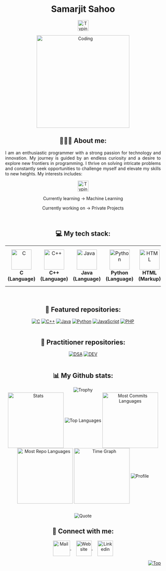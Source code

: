<h1 align="center">Samarjit Sahoo</h1>
<p align="center">
   <img src="https://readme-typing-svg.demolab.com?font=Roboto+Slab&color=%237E3ACE&size=30&center=true&vCenter=true&width=450&duration=1500&pause=1000&lines=Software+Engineer;Website+Developer;AI/ML+Enthusiast" width="auto" height="35" alt="Typing"/>
</p>
<p align="center">
  <img src="https://res.cloudinary.com/dry07iyvo/image/upload/v1735366890/coding_utrxxa.gif" width="300" height="auto" alt="Coding"/>
</p>
<h2 align="center">👨🏻‍💻 About me:</h2>
<p align="justify">I am an enthusiastic programmer with a strong passion for technology and innovation. My journey is guided by an endless curiosity and a desire to explore new frontiers in programming. I thrive on solving intricate problems and constantly seek opportunities to challenge myself and elevate my skills to new heights. My interests includes:</p>
<p align="center">
   <img src="https://readme-typing-svg.demolab.com?font=Roboto+Slab&color=%237E3ACE&size=30&center=true&vCenter=true&width=450&duration=1500&pause=1000&lines=Artificial+Intelligence;Machine+Learning;Data+Science" width="auto" height="35" alt="Typing"/>
</p>
<p align="center">Currently learning -> Machine Learning</p>
<p align="center">Currently working on -> Private Projects</p>
<br>
<h2 align="center">💻 My tech stack:</h2>
<table align="center">
<tr>
   <td align="center"><img src="https://cdn.worldvectorlogo.com/logos/c-1.svg" width="65" height="65" alt="C"/><br><b>C (Language)</b></td>
   <td align="center"><img src="https://cdn.worldvectorlogo.com/logos/c.svg" width="65" height="65" alt="C++"/><br><b>C++ (Language)</b></td>
   <td align="center"><img src="https://cdn.worldvectorlogo.com/logos/java-14.svg" width="65" height="65" alt="Java"/><br><b>Java (Language)</b></td>
   <td align="center"><img src="https://cdn.worldvectorlogo.com/logos/python-5.svg" width="65" height="65" alt="Python"/><br><b>Python (Language)</b></td>
   <td align="center"><img src="https://cdn.worldvectorlogo.com/logos/html-1.svg" width="65" height="65" alt="HTML"/><br><b>HTML (Markup)</b></td>
   <td align="center"><img src="https://cdn.worldvectorlogo.com/logos/css-3.svg" width="65" height="65" alt="CSS"/><br><b>CSS (Stylesheet)</b></td>
   <td align="center"><img src="https://cdn.worldvectorlogo.com/logos/logo-javascript.svg" width="65" height="65" alt="JavaScript"/><br><b>JavaScript (Language)</b></td>
   <td align="center"><img src="https://cdn.worldvectorlogo.com/logos/tailwindcss.svg" width="65" height="65" alt="Tailwind"/><br><b>Tailwind (Framework)</b></td>
   <td align="center"><img src="https://cdn.worldvectorlogo.com/logos/sass-1.svg" width="65" height="65" alt="SCSS"/><br><b>SCSS (Library)</b></td>
   <td align="center"><img src="https://cdn.worldvectorlogo.com/logos/react-1.svg" width="65" height="65" alt="React"/><br><b>React JS (Library)</b></td>
   <td align="center"><img src="https://cdn.worldvectorlogo.com/logos/nodejs-icon.svg" width="65" height="65" alt="NodeJS"/><br><b>Node JS (Runtime)</b></td>
   <td align="center"><img src="https://cdn.worldvectorlogo.com/logos/mongodb-icon-1-1.svg" width="65" height="65" alt="MongoDB"/><br><b>MongoDB (Database)</b></td>
</tr>
</table>
<br>
<h2 align="center">📕 Featured repositories:</h2>
<div align="center">
<a href="https://github.com/samarjitsahoo/auction-platform"><img src="https://github-readme-stats.vercel.app/api/pin/?username=samarjitsahoo&repo=auction-platform&theme=transparent" alt="C"></a>
<a href="https://github.com/samarjitsahoo/house-price-prediction"><img src="https://github-readme-stats.vercel.app/api/pin/?username=samarjitsahoo&repo=house-price-prediction&theme=transparent" alt="C++"></a>
<a href="https://github.com/samarjitsahoo/youtube-clone"><img src="https://github-readme-stats.vercel.app/api/pin/?username=samarjitsahoo&repo=youtube-clone&theme=transparent" alt="Java"></a>
<a href="https://github.com/samarjitsahoo/chatgpt-clone"><img src="https://github-readme-stats.vercel.app/api/pin/?username=samarjitsahoo&repo=chatgpt-clone&theme=transparent" alt="Python"></a>
<a href="https://github.com/samarjitsahoo/crypto-tracker"><img src="https://github-readme-stats.vercel.app/api/pin/?username=samarjitsahoo&repo=crypto-tracker&theme=transparent" alt="JavaScript"></a>
<a href="https://github.com/samarjitsahoo/portfolio"><img src="https://github-readme-stats.vercel.app/api/pin/?username=samarjitsahoo&repo=portfolio&theme=transparent" alt="PHP"></a>
</div>
<br>
<h2 align="center">📕 Practitioner repositories:</h2>
<div align="center">
<a href="https://github.com/samarjitsahoo/dsa"><img src="https://github-readme-stats.vercel.app/api/pin/?username=samarjitsahoo&repo=dsa&theme=transparent" alt="DSA"></a>
<a href="https://github.com/samarjitsahoo/dev"><img src="https://github-readme-stats.vercel.app/api/pin/?username=samarjitsahoo&repo=dev&theme=transparent" alt="DEV"></a>
</div>
<br>
<h2 align="center">📊 My Github stats:</h2>
<div align=center>
  <img src="https://github-profile-trophy.vercel.app/?username=samarjitsahoo&row=2&column=3&no-bg=true&margin-w=2&margin-h=2&no-frame=true" alt="Trophy"/>
</div>
<div align="center">
  <img align="center" src="http://github-profile-summary-cards.vercel.app/api/cards/stats?username=samarjitsahoo&theme=transparent" height="180em" alt="Stats"/>
  <img align="center" src="https://github-readme-stats.vercel.app/api/top-langs?username=samarjitsahoo&hide_border=true&no-bg=true&no-frame=true&layout=compact&theme=transparent&langs_count=8&hide=jupyter%20notebook,css" alt="Top Languages"/>
  <img align="center" src="http://github-profile-summary-cards.vercel.app/api/cards/most-commit-language?username=samarjitsahoo&theme=transparent&exclude=html,CSS,Jupyter%20Notebook" height="180em" alt="Most Commits Languages"/>
  <img align="center" src="http://github-profile-summary-cards.vercel.app/api/cards/repos-per-language?username=samarjitsahoo&theme=transparent&exclude=html,CSS,Jupyter%20Notebook" height="180em" alt="Most Repo Languages"/>
  <img align="center" src="http://github-profile-summary-cards.vercel.app/api/cards/productive-time?username=samarjitsahoo&theme=transparent&utcOffset=5.30" height="180em" alt="Time Graph"/>
  <img align="center" src="https://github-profile-summary-cards.vercel.app/api/cards/profile-details?username=samarjitsahoo&theme=transparent" alt='Profile'/>
</div>
<br>
<p align="center">
  <img src="https://quotes-github-readme.vercel.app/api?type=horizontal&theme=transparent" alt="Quote"/>
</p>
<h2 align="center">🔗 Connect with me:</h2>
<p align="center">
  <a href="mailto:samarjit9203@gmail.com">
    <img align="center" src="https://cdn.worldvectorlogo.com/logos/official-gmail-icon-2020-.svg" width="55" height="50" alt="Mail" />
  </a>
  &nbsp;&nbsp;&nbsp;
  <a href="https://samarjit.vercel.app">
    <img align="center" src="https://cdn.worldvectorlogo.com/logos/chrome-modern-.svg" width="50" height="50" alt="Website"/>
  </a>
  &nbsp;&nbsp;&nbsp;
  <a href="https://linkedin.com/in/samarjitsahoo/">
    <img align="center" src="https://cdn.worldvectorlogo.com/logos/linkedin-icon-3.svg" width="50" height="50" alt="Linkedin"/>
  </a>
</p>
<p align="right"><a href="#"><img src="https://img.shields.io/static/v1?label&message=Navigate+to+Top&color=0b6ab3&style=flat&logo" alt="Top" /></a></p>
